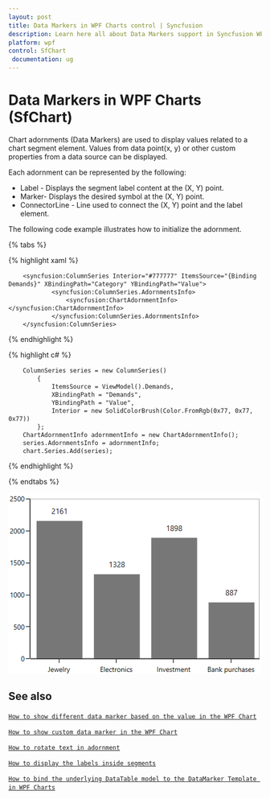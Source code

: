 ```yaml
---
layout: post
title: Data Markers in WPF Charts control | Syncfusion
description: Learn here all about Data Markers support in Syncfusion WPF Charts (SfChart) control, its elements and more details.
platform: wpf
control: SfChart
 documentation: ug
---
```


# Data Markers in WPF Charts (SfChart)

Chart adornments (Data Markers) are used to display values related to a chart segment element. Values from data point(x, y) or other custom properties from a data source can be displayed. 

Each adornment can be represented by the following:

* Label - Displays the segment label content at the (X, Y) point.
* Marker- Displays the desired symbol at the (X, Y) point.
* ConnectorLine - Line used to connect the (X, Y) point and the label element.

The following code example illustrates how to initialize the adornment.

{% tabs %}

{% highlight xaml %}

        <syncfusion:ColumnSeries Interior="#777777" ItemsSource="{Binding Demands}" XBindingPath="Category" YBindingPath="Value">
                <syncfusion:ColumnSeries.AdornmentsInfo>
                    <syncfusion:ChartAdornmentInfo></syncfusion:ChartAdornmentInfo>
                </syncfusion:ColumnSeries.AdornmentsInfo>
        </syncfusion:ColumnSeries> 

{% endhighlight %}

{% highlight c# %}

        ColumnSeries series = new ColumnSeries()
            {
                ItemsSource = ViewModel().Demands,
                XBindingPath = "Demands",
                YBindingPath = "Value",
                Interior = new SolidColorBrush(Color.FromRgb(0x77, 0x77, 0x77))
            };
        ChartAdornmentInfo adornmentInfo = new ChartAdornmentInfo();
        series.AdornmentsInfo = adornmentInfo;
        chart.Series.Add(series);

{% endhighlight %}

{% endtabs %}

![Data Markers in Adornment](Adornments_images/Label_Overview.PNG) 

## See also

[`How to show different data marker based on the value in the WPF Chart`](https://www.syncfusion.com/kb/11001/how-to-show-different-data-marker-based-on-the-value-in-the-wpf-chart)

[`How to show custom data marker in the WPF Chart`](https://www.syncfusion.com/kb/11000/how-to-show-custom-data-marker-in-the-wpf-chart)

[`How to rotate text in adornment`](https://www.syncfusion.com/kb/2908/how-to-rotate-text-in-adornment)

[`How to display the labels inside segments`](https://www.syncfusion.com/kb/2580/how-to-display-the-labels-inside-segments)

[`How to bind the underlying DataTable model to the DataMarker Template in WPF Charts`](https://www.syncfusion.com/kb/11603/how-to-bind-the-underlying-datatable-model-to-the-datamarker-template-in-wpf-charts)


